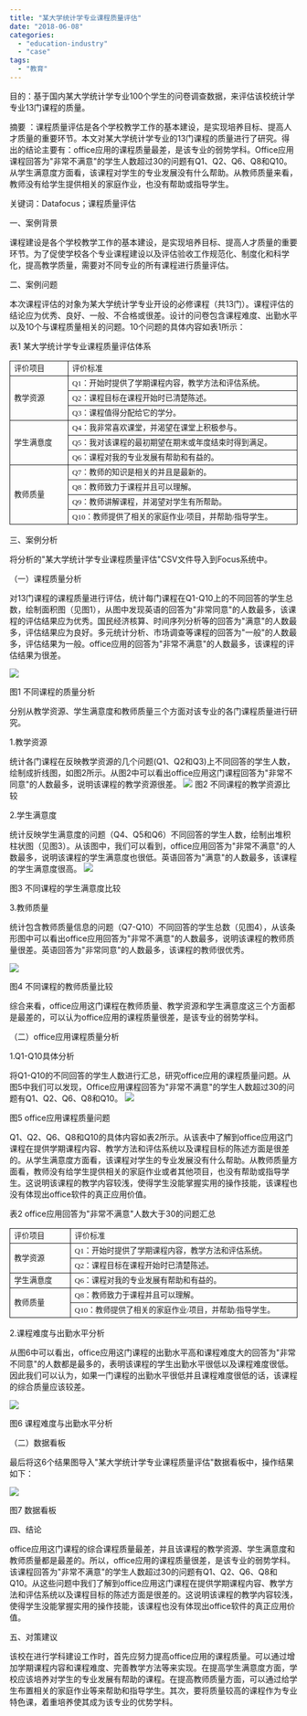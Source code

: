 ```yaml
---
title: "某大学统计学专业课程质量评估"
date: "2018-06-08"
categories: 
  - "education-industry"
  - "case"
tags: 
  - "教育"
---
```


目的：基于国内某大学统计学专业100个学生的问卷调查数据，来评估该校统计学专业13门课程的质量。

摘要 ：课程质量评估是各个学校教学工作的基本建设，是实现培养目标、提高人才质量的重要环节。本文对某大学统计学专业的13门课程的质量进行了研究。得出的结论主要有：office应用的课程质量最差，是该专业的弱势学科。Office应用课程回答为"非常不满意"的学生人数超过30的问题有Q1、Q2、Q6、Q8和Q10。从学生满意度方面看，该课程对学生的专业发展没有什么帮助。从教师质量来看，教师没有给学生提供相关的家庭作业，也没有帮助或指导学生。

关键词：Datafocus；课程质量评估

一、案例背景

课程建设是各个学校教学工作的基本建设，是实现培养目标、提高人才质量的重要环节。为了促使学校各个专业课程建设以及评估验收工作规范化、制度化和科学化，提高教学质量，需要对不同专业的所有课程进行质量评估。

二、案例问题

本次课程评估的对象为某大学统计学专业开设的必修课程（共13门）。课程评估的结论应为优秀、良好、一般、不合格或很差。设计的问卷包含课程难度、出勤水平以及10个与课程质量相关的问题。10个问题的具体内容如表1所示：

表1 某大学统计学专业课程质量评估体系

<table style="border-collapse: collapse;" border="0"><colgroup><col style="width: 109px;"> <col style="width: 436px;"></colgroup><tbody valign="top"><tr><td style="padding-left: 7px; padding-right: 7px; border: solid 0.5pt;" valign="middle"><span style="font-family: 宋体; font-size: 10pt;">评价项目</span></td><td style="padding-left: 7px; padding-right: 7px; border-top: solid 0.5pt; border-left: none; border-bottom: solid 0.5pt; border-right: solid 0.5pt;" valign="middle"><span style="font-family: 宋体; font-size: 10pt;">评价标准</span></td></tr><tr><td style="padding-left: 7px; padding-right: 7px; border-top: none; border-left: solid 0.5pt; border-bottom: solid 0.5pt; border-right: solid 0.5pt;" rowspan="3" valign="middle"><span style="font-family: 宋体; font-size: 10pt;">教学资源</span></td><td style="padding-left: 7px; padding-right: 7px; border-top: none; border-left: none; border-bottom: solid 0.5pt; border-right: solid 0.5pt;"><span style="font-size: 10pt;"><span style="font-family: Times New Roman;">Q1</span><span style="font-family: 宋体;">：开始时提供了学期课程内容，教学方法和评估系统。</span></span></td></tr><tr><td style="padding-left: 7px; padding-right: 7px; border-top: none; border-left: solid 0.5pt; border-bottom: solid 0.5pt; border-right: solid 0.5pt;"><span style="font-size: 10pt;"><span style="font-family: Times New Roman;">Q2</span><span style="font-family: 宋体;">：课程目标在课程开始时已清楚陈述。</span></span></td></tr><tr><td style="padding-left: 7px; padding-right: 7px; border-top: none; border-left: solid 0.5pt; border-bottom: solid 0.5pt; border-right: solid 0.5pt;"><span style="font-size: 10pt;"><span style="font-family: Times New Roman;">Q3</span><span style="font-family: 宋体;">：课程值得分配给它的学分。</span></span></td></tr><tr><td style="padding-left: 7px; padding-right: 7px; border-top: none; border-left: solid 0.5pt; border-bottom: solid 0.5pt; border-right: solid 0.5pt;" rowspan="3" valign="middle"><span style="font-family: 宋体; font-size: 10pt;">学生满意度</span></td><td style="padding-left: 7px; padding-right: 7px; border-top: none; border-left: none; border-bottom: solid 0.5pt; border-right: solid 0.5pt;"><span style="font-size: 10pt;"><span style="font-family: Times New Roman;">Q4</span><span style="font-family: 宋体;">：我非常喜欢课堂，并渴望在课堂上积极参与。</span><span style="font-family: Times New Roman;">&nbsp;</span></span></td></tr><tr><td style="padding-left: 7px; padding-right: 7px; border-top: none; border-left: solid 0.5pt; border-bottom: solid 0.5pt; border-right: solid 0.5pt;"><span style="font-size: 10pt;"><span style="font-family: Times New Roman;">Q5</span><span style="font-family: 宋体;">：我对该课程的最初期望在期末或年度结束时得到满足。</span></span></td></tr><tr><td style="padding-left: 7px; padding-right: 7px; border-top: none; border-left: solid 0.5pt; border-bottom: solid 0.5pt; border-right: solid 0.5pt;"><span style="font-size: 10pt;"><span style="font-family: Times New Roman;">Q6</span><span style="font-family: 宋体;">：课程对我的专业发展有帮助和有益的。</span><span style="font-family: Times New Roman;">&nbsp;</span></span></td></tr><tr><td style="padding-left: 7px; padding-right: 7px; border-top: none; border-left: solid 0.5pt; border-bottom: solid 0.5pt; border-right: solid 0.5pt;" rowspan="4" valign="middle"><span style="font-family: 宋体; font-size: 10pt;">教师质量</span></td><td style="padding-left: 7px; padding-right: 7px; border-top: none; border-left: none; border-bottom: solid 0.5pt; border-right: solid 0.5pt;"><span style="font-size: 10pt;"><span style="font-family: Times New Roman;">Q7</span><span style="font-family: 宋体;">：教师的知识是相关的并且是最新的。</span></span></td></tr><tr><td style="padding-left: 7px; padding-right: 7px; border-top: none; border-left: solid 0.5pt; border-bottom: solid 0.5pt; border-right: solid 0.5pt;"><span style="font-size: 10pt;"><span style="font-family: Times New Roman;">Q8</span><span style="font-family: 宋体;">：教师致力于课程并且可以理解。</span></span></td></tr><tr><td style="padding-left: 7px; padding-right: 7px; border-top: none; border-left: solid 0.5pt; border-bottom: solid 0.5pt; border-right: solid 0.5pt;"><span style="font-size: 10pt;"><span style="font-family: Times New Roman;">Q9</span><span style="font-family: 宋体;">：教师讲解课程，并渴望对学生有所帮助。</span></span></td></tr><tr><td style="padding-left: 7px; padding-right: 7px; border-top: none; border-left: solid 0.5pt; border-bottom: solid 0.5pt; border-right: solid 0.5pt;"><span style="font-size: 10pt;"><span style="font-family: Times New Roman;">Q10</span><span style="font-family: 宋体;">：教师提供了相关的家庭作业</span><span style="font-family: Times New Roman;">/</span><span style="font-family: 宋体;">项目，并帮助</span><span style="font-family: Times New Roman;">/</span><span style="font-family: 宋体;">指导学生。</span></span></td></tr></tbody></table>

三、案例分析

将分析的"某大学统计学专业课程质量评估"CSV文件导入到Focus系统中。

（一）课程质量分析

对13门课程的课程质量进行评估，统计每门课程在Q1-Q10上的不同回答的学生总数，绘制面积图（见图1），从图中发现英语的回答为"非常同意"的人数最多，该课程的评估结果应为优秀。国民经济核算、时间序列分析等的回答为"满意"的人数最多，评估结果应为良好。多元统计分析、市场调查等课程的回答为"一般"的人数最多，评估结果为一般。office应用的回答为"非常不满意"的人数最多，该课程的评估结果为很差。

![](images/课程质量评估1.png)

图1 不同课程的质量分析

分别从教学资源、学生满意度和教师质量三个方面对该专业的各门课程质量进行研究。

1.教学资源

统计各门课程在反映教学资源的几个问题(Q1、Q2和Q3)上不同回答的学生人数，绘制成折线图，如图2所示。从图2中可以看出office应用这门课程回答为"非常不同意"的人数最多，说明该课程的教学资源很差。 ![](images/课程质量评估2.png) 图2 不同课程的教学资源比较

2.学生满意度

统计反映学生满意度的问题（Q4、Q5和Q6）不同回答的学生人数，绘制出堆积柱状图（见图3）。从该图中，我们可以看到，office应用回答为"非常不满意"的人数最多，说明该课程的学生满意度也很低。英语回答为"满意"的人数最多，该课程的学生满意度很高。 ![](images/课程质量评估3.png)

图3 不同课程的学生满意度比较

3.教师质量

统计包含教师质量信息的问题（Q7-Q10）不同回答的学生总数（见图4），从该条形图中可以看出office应用回答为"非常不满意"的人数最多，说明该课程的教师质量很差。英语回答为"非常同意"的人数最多，该课程的教师很优秀。

![](images/课程质量评估4.png)

图4 不同课程的教师质量比较

综合来看，office应用这门课程在教师质量、教学资源和学生满意度这三个方面都是最差的，可以认为office应用的课程质量很差，是该专业的弱势学科。

（二）office应用课程质量分析

1.Q1-Q10具体分析

将Q1-Q10的不同回答的学生人数进行汇总，研究office应用的课程质量问题。从图5中我们可以发现，Office应用课程回答为"非常不满意"的学生人数超过30的问题有Q1、Q2、Q6、Q8和Q10。 ![](images/课程质量评估5.png)

图5 office应用课程质量问题

Q1、Q2、Q6、Q8和Q10的具体内容如表2所示。从该表中了解到office应用这门课程在提供学期课程内容、教学方法和评估系统以及课程目标的陈述方面是很差的。从学生满意度方面看，该课程对学生的专业发展没有什么帮助。从教师质量方面看，教师没有给学生提供相关的家庭作业或者其他项目，也没有帮助或指导学生。这说明该课程的教学内容较浅，使得学生没能掌握实用的操作技能，该课程也没有体现出office软件的真正应用价值。

表2 office应用回答为"非常不满意"人数大于30的问题汇总

<table style="border-collapse: collapse;" border="0"><colgroup><col style="width: 118px;"> <col style="width: 450px;"></colgroup><tbody valign="top"><tr><td style="padding-left: 7px; padding-right: 7px; border: solid 0.5pt;" valign="middle"><span style="font-family: 宋体; font-size: 10pt;">评价项目</span></td><td style="padding-left: 7px; padding-right: 7px; border-top: solid 0.5pt; border-left: none; border-bottom: solid 0.5pt; border-right: solid 0.5pt;" valign="middle"><span style="font-family: 宋体; font-size: 10pt;">评价标准</span></td></tr><tr><td style="padding-left: 7px; padding-right: 7px; border-top: none; border-left: solid 0.5pt; border-bottom: solid 0.5pt; border-right: solid 0.5pt;" rowspan="2" valign="middle"><span style="font-family: 宋体; font-size: 10pt;">教学资源</span></td><td style="padding-left: 7px; padding-right: 7px; border-top: none; border-left: none; border-bottom: solid 0.5pt; border-right: solid 0.5pt;"><span style="font-size: 10pt;"><span style="font-family: Times New Roman;">Q1</span><span style="font-family: 宋体;">：开始时提供了学期课程内容，教学方法和评估系统。</span></span></td></tr><tr><td style="padding-left: 7px; padding-right: 7px; border-top: none; border-left: solid 0.5pt; border-bottom: solid 0.5pt; border-right: solid 0.5pt;"><span style="font-size: 10pt;"><span style="font-family: Times New Roman;">Q2</span><span style="font-family: 宋体;">：课程目标在课程开始时已清楚陈述。</span></span></td></tr><tr><td style="padding-left: 7px; padding-right: 7px; border-top: none; border-left: solid 0.5pt; border-bottom: solid 0.5pt; border-right: solid 0.5pt;" valign="middle"><span style="font-family: 宋体; font-size: 10pt;">学生满意度</span></td><td style="padding-left: 7px; padding-right: 7px; border-top: none; border-left: none; border-bottom: solid 0.5pt; border-right: solid 0.5pt;"><span style="font-size: 10pt;"><span style="font-family: Times New Roman;">Q6</span><span style="font-family: 宋体;">：课程对我的专业发展有帮助和有益的。</span><span style="font-family: Times New Roman;">&nbsp;</span></span></td></tr><tr><td style="padding-left: 7px; padding-right: 7px; border-top: none; border-left: solid 0.5pt; border-bottom: solid 0.5pt; border-right: solid 0.5pt;" rowspan="2" valign="middle"><span style="font-family: 宋体; font-size: 10pt;">教师质量</span></td><td style="padding-left: 7px; padding-right: 7px; border-top: none; border-left: none; border-bottom: solid 0.5pt; border-right: solid 0.5pt;"><span style="font-size: 10pt;"><span style="font-family: Times New Roman;">Q8</span><span style="font-family: 宋体;">：教师致力于课程并且可以理解。</span></span></td></tr><tr><td style="padding-left: 7px; padding-right: 7px; border-top: none; border-left: solid 0.5pt; border-bottom: solid 0.5pt; border-right: solid 0.5pt;"><span style="font-size: 10pt;"><span style="font-family: Times New Roman;">Q10</span><span style="font-family: 宋体;">：教师提供了相关的家庭作业</span><span style="font-family: Times New Roman;">/</span><span style="font-family: 宋体;">项目，并帮助</span><span style="font-family: Times New Roman;">/</span><span style="font-family: 宋体;">指导学生。</span></span></td></tr></tbody></table>

2.课程难度与出勤水平分析

从图6中可以看出，office应用这门课程的出勤水平高和课程难度大的回答为"非常不同意"的人数都是最多的，表明该课程的学生出勤水平很低以及课程难度很低。因此我们可以认为，如果一门课程的出勤水平很低并且课程难度很低的话，该课程的综合质量应该较差。

![](images/课程质量评估6.png)

图6 课程难度与出勤水平分析

（二）数据看板

最后将这6个结果图导入"某大学统计学专业课程质量评估"数据看板中，操作结果如下：

![](images/课程质量评估7.png)

图7 数据看板

四、结论

office应用这门课程的综合课程质量最差，并且该课程的教学资源、学生满意度和教师质量都是最差的。所以，office应用的课程质量很差，是该专业的弱势学科。该课程回答为"非常不满意"的学生人数超过30的问题有Q1、Q2、Q6、Q8和Q10。从这些问题中我们了解到office应用这门课程在提供学期课程内容、教学方法和评估系统以及课程目标的陈述方面是很差的。这说明该课程的教学内容较浅，使得学生没能掌握实用的操作技能，该课程也没有体现出office软件的真正应用价值。

五、对策建议

该校在进行学科建设工作时，首先应努力提高office应用的课程质量。可以通过增加学期课程内容和课程难度、完善教学方法等来实现。在提高学生满意度方面，学校应该培养对学生的专业发展有帮助的课程。在提高教师质量方面，可以通过给学生布置相关的家庭作业等来帮助和指导学生。其次，要将质量较高的课程作为专业特色课，着重培养使其成为该专业的优势学科。
